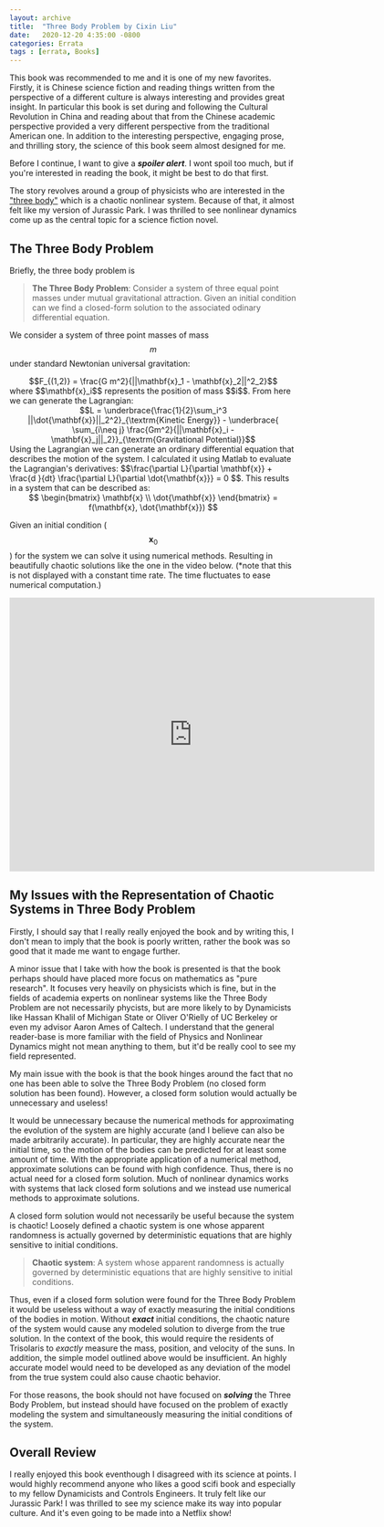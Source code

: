 ```yaml
---
layout: archive
title:  "Three Body Problem by Cixin Liu"
date:   2020-12-20 4:35:00 -0800
categories: Errata
tags : [errata, Books]
---
```


This book was recommended to me and it is one of my new favorites. Firstly, it is Chinese science fiction and reading things written from the perspective of a different culture is always interesting and provides great insight. In particular this book is set during and following the Cultural Revolution in China and reading about that from the Chinese academic perspective provided a very different perspective from the traditional American one. In addition to the interesting perspective, engaging prose, and thrilling story, the science of this book seem almost designed for me.

Before I continue, I want to give a ***spoiler alert***. I wont spoil too much, but if you're interested in reading the book, it might be best to do that first. 

The story revolves around a group of physicists who are interested in the ["three body"](https://en.wikipedia.org/wiki/Three-body_problem) which is a chaotic nonlinear system. Because of that, it almost felt like my version of Jurassic Park. I was thrilled to see nonlinear dynamics come up as the central topic for a science fiction novel. 

## The Three Body Problem 
Briefly, the three body problem is
> **The Three Body Problem**: Consider a system of three equal point masses under mutual gravitational attraction. Given an initial condition can we find a closed-form solution to the associated odinary differential equation. 

We consider a system of three point masses of mass $$m$$ under standard Newtonian universal gravitation: 
<center>
$$F_{(1,2)} = \frac{G m^2}{||\mathbf{x}_1 - \mathbf{x}_2||^2_2}$$
</center>
where $$\mathbf{x}_i$$ represents the position of mass $$i$$. From here we can generate the Lagrangian: 
<center>
$$L = \underbrace{\frac{1}{2}\sum_i^3 ||\dot{\mathbf{x}}||_2^2}_{\textrm{Kinetic Energy}}  -  \underbrace{ \sum_{i\neq j} \frac{Gm^2}{||\mathbf{x}_i - \mathbf{x}_j||_2}}_{\textrm{Gravitational Potential}}$$
</center>
Using the Lagrangian we can generate an ordinary differential equation that describes the motion of the system. I calculated it using Matlab to evaluate the Lagrangian's derivatives: $$\frac{\partial L}{\partial \mathbf{x}} + \frac{d }{dt} \frac{\partial L}{\partial \dot{\mathbf{x}}} = 0 $$. This results in a system that can be described as: 
<center>
$$
\begin{bmatrix}
\mathbf{x} \\ \dot{\mathbf{x}}
\end{bmatrix} = f(\mathbf{x}, \dot{\mathbf{x}})
$$
</center>

Given an initial condition ($$\mathbf{x}_0$$) for the system we can solve it using numerical methods. Resulting in beautifully chaotic solutions like the one in the video below. (*note that this is not displayed with a constant time rate. The time fluctuates to ease numerical computation.) 
<iframe src="https://player.vimeo.com/video/495110620" width="640" height="480" frameborder="0" allow="autoplay; fullscreen" allowfullscreen></iframe>

## My Issues with the Representation of Chaotic Systems in Three Body Problem
Firstly, I should say that I really really enjoyed the book and by writing this, I don't mean to imply that the book is poorly written, rather the book was so good that it made me want to engage further. 

A minor issue that I take with how the book is presented is that the book perhaps should have placed more focus on mathematics as "pure research". It focuses very heavily on physicists which is fine, but in the fields of academia experts on nonlinear systems like the Three Body Problem are not necessarily phycists, but are more likely to by Dynamicists like Hassan Khalil of Michigan State or Oliver O'Rielly of UC Berkeley or even my advisor Aaron Ames of Caltech. I understand that the general reader-base is more familiar with the field of Physics and Nonlinear Dynamics might not mean anything to them, but it'd be really cool to see my field represented.

My main issue with the book is that the book hinges around the fact that no one has been able to solve the Three Body Problem (no closed form solution has been found). However, a closed form solution would actually be unnecessary and useless! 

It would be unnecessary because the numerical methods for approximating the evolution of the system are highly accurate (and I believe can also be made arbitrarily accurate). In particular, they are highly accurate near the initial time, so the motion of the bodies can be predicted for at least some amount of time. With the appropriate application of a numerical method, approximate solutions can be found with high confidence. Thus, there is no actual need for a closed form solution. Much of nonlinear dynamics works with systems that lack closed form solutions and we instead use numerical methods to approximate solutions. 

A closed form solution would not necessarily be useful because the system is chaotic! Loosely defined a chaotic system is one whose apparent randomness is actually governed by deterministic equations that are highly sensitive to initial conditions. 

> **Chaotic system**: A system whose apparent randomness is actually governed by deterministic equations that are highly sensitive to initial conditions. 

Thus, even if a closed form solution were found for the Three Body Problem it would be useless without a way of exactly measuring the initial conditions of the bodies in motion. Without ***exact*** initial conditions, the chaotic nature of the system would cause any modeled solution to diverge from the true solution. In the context of the book, this would require the residents of Trisolaris to *exactly* measure the mass, position, and velocity of the suns. In addition, the simple model outlined above would be insufficient. An highly accurate model would need to be developed as any deviation of the model from the true system could also cause chaotic behavior. 

For those reasons, the book should not have focused on ***solving*** the Three Body Problem, but instead should have focused on the problem of exactly modeling the system and simultaneously measuring the initial conditions of the system. 

## Overall Review
I really enjoyed this book eventhough I disagreed with its science at points. I would highly recommend anyone who likes a good scifi book and especially to my fellow Dynamicists and Controls Engineers. It truly felt like our Jurassic Park! I was thrilled to see my science make its way into popular culture. And it's even going to be made into a Netflix show! 